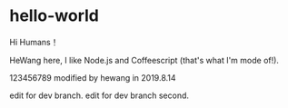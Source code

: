 # hello-world
Hi Humans！

HeWang here, I like Node.js and Coffeescript (that's what I'm mode of!).

123456789
modified by hewang in 2019.8.14

edit for dev branch.
edit for dev branch second.

